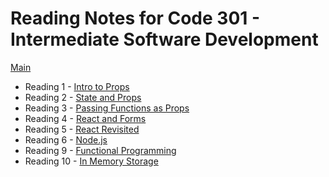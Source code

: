 # Reading Notes for Code 301 - Intermediate Software Development

[Main](README.md)

* Reading 1 - [Intro to Props](301/class1.md)
* Reading 2 - [State and Props](301/class2.md)
* Reading 3 - [Passing Functions as Props](301/class3.md)
* Reading 4 - [React and Forms](301/class4.md)
* Reading 5 - [React Revisited](301/class5.md)
* Reading 6 - [Node.js](301/class6.md)
* Reading 9 - [Functional Programming](301/class9.md)
* Reading 10 - [In Memory Storage](301/class10.md)
